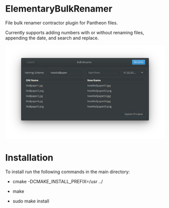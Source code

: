 # ElementaryBulkRenamer
File bulk renamer contractor plugin for Pantheon files.

Currently supports adding numbers with or without renaming files, appending the date, and search and replace.

![Screenshot](/Screenshot.png?raw=true "Screenshot")

# Installation
To install run the following commands in the main directory:

* cmake -DCMAKE_INSTALL_PREFIX=/usr ../

* make

* sudo make install
